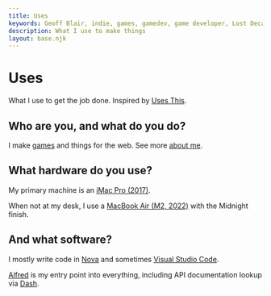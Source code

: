 ```yaml
---
title: Uses
keywords: Geoff Blair, indie, games, gamedev, game developer, Lost Decade Games, LDG, blog
description: What I use to make things
layout: base.njk
---
```


# Uses

What I use to get the job done. Inspired by [Uses This](https://usesthis.com).

## Who are you, and what do you do?

I make [games](/games/) and things for the web. See more [about me](/about/).

## What hardware do you use?

My primary machine is an [iMac Pro (2017)](https://support.apple.com/kb/SP771?locale=en_US).

When not at my desk, I use a [MacBook Air (M2, 2022)](https://support.apple.com/kb/SP869?locale=en_US) with the Midnight finish.

## And what software?

I mostly write code in [Nova](https://nova.app) and sometimes [Visual Studio Code](https://code.visualstudio.com).

[Alfred](https://www.alfredapp.com) is my entry point into everything, including API documentation lookup via [Dash](https://kapeli.com/dash).
